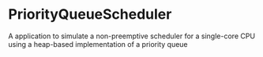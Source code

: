 # PriorityQueueScheduler
A application to simulate a non-preemptive scheduler for a single-core CPU using a heap-based implementation of a priority queue
